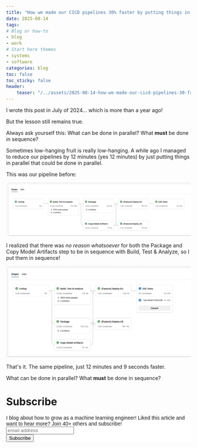 ```yaml
---
title: "How we made our CICD pipelines 30% faster by putting things in parallel"
date: 2025-08-14
tags:
# Blog or how-to
- blog
- work
# Start here themes
- systems
- software
categories: blog
toc: false
toc_sticky: false
header:
    teaser: "/../assets/2025-08-14-how-we-made-our-cicd-pipelines-30-faster-by-putting-things-in-parallel/thumbnail.png"
---
```

<!-- ctrl + alt + v -->
<!-- cmd + alt + v -->

I wrote this post in July of 2024... which is more than a year ago! 

But the lesson still remains true. 

Always ask yourself this: What can be done in parallel? What **must** be done in sequence? 

Sometimes low-hanging fruit is really low-hanging. A while ago I managed to reduce our pipelines by 12 minutes (yes 12 minutes) by just putting things in parallel that could be done in parallel.

This was our pipeline before:

![](/../assets/2025-08-14-how-we-made-our-cicd-pipelines-30-faster-by-putting-things-in-parallel/2025-08-14-17-56-05.png)

I realized that there was *no reason whatsoever* for both the Package and Copy Model Artifacts step to be in sequence with Build, Test & Analyze, so I put them in sequence!

![](/../assets/2025-08-14-how-we-made-our-cicd-pipelines-30-faster-by-putting-things-in-parallel/2025-08-14-17-56-16.png)

That's it. The same pipeline, just 12 minutes and 9 seconds faster.

What can be done in parallel? What **must** be done in sequence?

# Subscribe

<!-- Begin Mailchimp Signup Form -->
<link href="//cdn-images.mailchimp.com/embedcode/horizontal-slim-10_7.css" rel="stylesheet" type="text/css">
<style type="text/css">
#mc_embed_signup{background:#fff; clear:left; font:14px Helvetica,Arial,sans-serif; width:100%;}
/* Add your own Mailchimp form style overrides in your site stylesheet or in this style block.
    We recommend moving this block and the preceding CSS link to the HEAD of your HTML file. */
</style>
<div id="mc_embed_signup">
<form action="https://gmail.us3.list-manage.com/subscribe/post?u=92fe86c389878585bc87837e8&amp;id=50543deff9" method="post" id="mc-embedded-subscribe-form" name="mc-embedded-subscribe-form" class="validate" target="_blank" novalidate>
    <div id="mc_embed_signup_scroll">
<label for="mce-EMAIL">I blog about how to grow as a machine learning engineer! Liked this article and want to hear more? Join 40+ others and subscribe!</label>
<input type="email" value="" name="EMAIL" class="email" id="mce-EMAIL" placeholder="email address" required>
    <!-- real people should not fill this in and expect good things - do not remove this or risk form bot signups-->
    <div style="position: absolute; left: -5000px;" aria-hidden="true"><input type="text" name="b_92fe86c389878585bc87837e8_50543deff9" tabindex="-1" value=""></div>
    <div class="clear"><input type="submit" value="Subscribe" name="subscribe" id="mc-embedded-subscribe" class="button"></div>
    </div>
</form>
</div>
<!--End mc_embed_signup-->
    